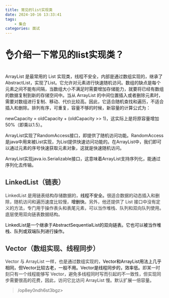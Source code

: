 ```yaml
---
title: 常见的list实现类
date: 2024-10-16 13:33:41
tags:
	- 集合
categories: 面试
---
```


# 👌介绍一下常见的list实现类？
## 
ArrayList 是最常用的 List 实现类，线程不安全，内部是通过数组实现的，继承了AbstractList，实现了List。它允许对元素进行快速随机访问。数组的缺点是每个元素之间不能有间隔，当数组大小不满足时需要增加存储能力，就要将已经有数组的数据复制到新的存储空间中。当从 ArrayList 的中间位置插入或者删除元素时，需要对数组进行复制、移动、代价比较高。因此，它适合随机查找和遍历，不适合插入和删除。排列有序，可重复，容量不够的时候，新容量的计算公式为：

newCapacity = oldCapacity + (oldCapacity >> 1)，这实际上是将原容量增加50%（即乘以1.5）。

ArrayList实现了RandomAccess接口，即提供了随机访问功能。RandomAccess是java中用来被List实现，为List提供快速访问功能的。在ArrayList中，我们即可以通过元素的序号快速获取元素对象，这就是快速随机访问。

ArrayList实现java.io.Serializable接口，这意味着ArrayList支持序列化，能通过序列化去传输。

## <font style="color:rgb(51, 51, 51);">LinkedList（链表）</font>
<font style="color:rgb(51, 51, 51);">LinkedList 是用链表结构存储数据的，</font><font style="color:rgb(0, 0, 0);">线程不安全。</font><font style="color:rgb(51, 51, 51);">很适合数据的动态插入和删除，随机访问和遍历速度比较慢，</font><font style="color:rgb(0, 0, 0);">增删快</font><font style="color:rgb(51, 51, 51);">。另外，他还提供了 List 接口中没有定义的方法，专门用于操作表头和表尾元素，可以当作堆栈、队列和双向队列使用。底层使用双向链表数据结构。</font>

<font style="color:rgb(0, 0, 0);">LinkedList是一个继承于AbstractSequentialList的双向链表。它也可以被当作堆栈、队列或双端队列进行操作。</font>

## <font style="color:rgb(51, 51, 51);">Vector（数组实现、线程同步）</font>
<font style="color:rgb(51, 51, 51);">Vector 与 ArrayList 一样，也是通过数组实现的，</font><font style="color:rgb(0, 0, 0);">Vector和ArrayList用法上几乎相同，但Vector比较古老，一般不用。Vector是线程同步的，效率低。</font><font style="color:rgb(51, 51, 51);">即某一时刻只有一个线程能够写 Vector，避免多线程同时写而引起的不一致性，但实现同步需要很高的花费，因此，访问它比访问 ArrayList 慢。默认扩展一倍容量。</font>



> /op8ey0ndh6st3bgz>